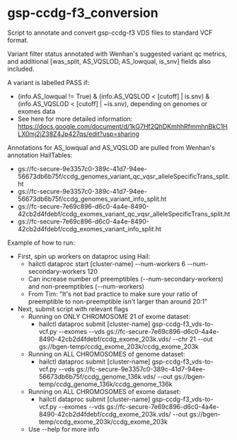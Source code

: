 # gsp-ccdg-f3_conversion

Script to annotate and convert gsp-ccdg-f3 VDS files to standard VCF format. 

Variant filter status annotated with Wenhan's suggested variant qc metrics, and additional [was_split, AS_VQSLOD, AS_lowqual, is_snv] fields also included.

A variant is labelled PASS if:
* (info.AS_lowqual != True) & (info.AS_VQSLOD < [cutoff] | is.snv) & (info.AS_VQSLOD < [cutoff] | ~is.snv), depending on genomes or exomes data
* See here for more detailed information: https://docs.google.com/document/d/1kG7Hf2QhDKmhhRfmmhnBkC1HLX0mj2jZ38Z4Jp427qs/edit?usp=sharing


Annotations for AS_lowqual and AS_VQSLOD are pulled from Wenhan's annotation HailTables:
* gs://fc-secure-9e3357c0-389c-41d7-94ee-56673db6b75f/ccdg_genomes_variant_qc_vqsr_alleleSpecificTrans_split.ht
* gs://fc-secure-9e3357c0-389c-41d7-94ee-56673db6b75f/ccdg_genomes_variant_info_split.ht
* gs://fc-secure-7e69c896-d6c0-4a4e-8490-42cb2d4fdebf/ccdg_exomes_variant_qc_vqsr_alleleSpecificTrans_split.ht
* gs://fc-secure-7e69c896-d6c0-4a4e-8490-42cb2d4fdebf/ccdg_exomes_variant_info_split.ht


Example of how to run:
* First, spin up workers on dataproc using Hail:
  * hailctl dataproc start [cluster-name] --num-workers 6 --num-secondary-workers 120 
  * Can increase number of preemptibles (--num-secondary-workers) and non-preemptibles (--num-workers)
  * From Tim: "It's not bad practice to make sure your ratio of preemptible to non-preemptible isn't larger than around 20:1"
* Next, submit script with relevant flags
  * Running on ONLY CHROMOSOME 21 of exome dataset:
     * hailctl dataproc submit [cluster-name] gsp-ccdg-f3_vds-to-vcf.py --exomes --vds gs://fc-secure-7e69c896-d6c0-4a4e-8490-42cb2d4fdebf/ccdg_exome_203k.vds/ --chr 21 --out gs://bgen-temp/ccdg_exome_203k/ccdg_exome_203k
  * Running on ALL CHROMOSOMES of genome dataset:
     * hailctl dataproc submit [cluster-name] gsp-ccdg-f3_vds-to-vcf.py --vds gs://fc-secure-9e3357c0-389c-41d7-94ee-56673db6b75f/ccdg_genome_136k.vds/ --out gs://bgen-temp/ccdg_genome_136k/ccdg_genome_136k
  * Running on ALL CHROMOSOMES of exome dataset:
     * hailctl dataproc submit [cluster-name] gsp-ccdg-f3_vds-to-vcf.py --exomes --vds gs://fc-secure-7e69c896-d6c0-4a4e-8490-42cb2d4fdebf/ccdg_exome_203k.vds/ --out gs://bgen-temp/ccdg_exome_203k/ccdg_exome_203k
  * Use --help for more info
